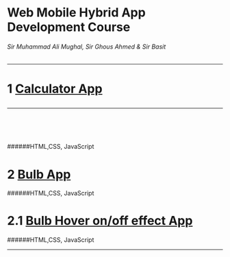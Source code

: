 # Web Mobile Hybrid App Development Course 

###### Sir Muhammad Ali Mughal, Sir Ghous Ahmed & Sir Basit   

<hr>
 
 
# 1 [Calculator App](http://calculator-app-by-gorsi.surge.sh/) <hr><br>
 ######HTML,CSS, JavaScript 
# 2 [Bulb App](http://bulb-app-by-gorsi.surge.sh/) <br>
######HTML,CSS, JavaScript 
# 2.1 [Bulb Hover on/off effect App](http://bulb-hover-app-by-gorsi.surge.sh/)<br>
######HTML,CSS, JavaScript 
      
 <hr>     

